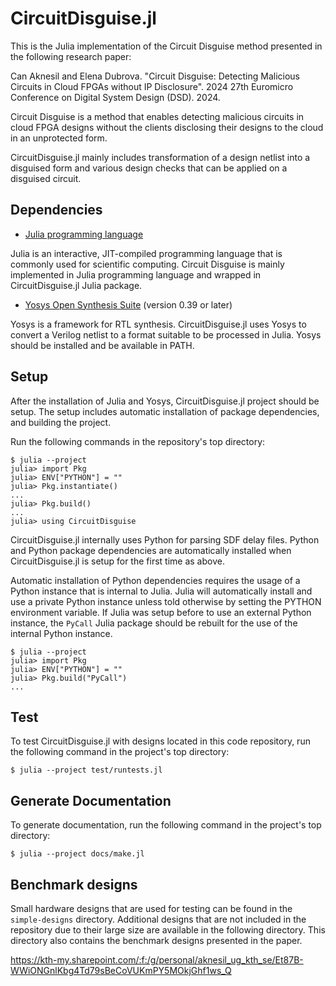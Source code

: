 # CircuitDisguise.jl

This is the Julia implementation of the Circuit Disguise method
presented in the following research paper:

Can Aknesil and Elena Dubrova. "Circuit Disguise: Detecting Malicious Circuits in Cloud FPGAs without IP Disclosure". 2024 27th Euromicro Conference on Digital System Design (DSD). 2024.

Circuit Disguise is a method that enables detecting malicious
circuits in cloud FPGA designs without the clients disclosing their
designs to the cloud in an unprotected form. 

CircuitDisguise.jl mainly includes transformation of a design netlist
into a disguised form and various design checks that can be applied on
a disguised circuit.

## Dependencies

- [Julia programming language](https://julialang.org/)

Julia is an interactive, JIT-compiled programming language that is
commonly used for scientific computing. Circuit Disguise is mainly
implemented in Julia programming language and wrapped in
CircuitDisguise.jl Julia package.

- [Yosys Open Synthesis Suite](https://yosyshq.net/yosys/) (version 0.39 or later)

Yosys is a framework for RTL synthesis. CircuitDisguise.jl uses Yosys
to convert a Verilog netlist to a format suitable to be processed in
Julia. Yosys should be installed and be available in PATH.

## Setup

After the installation of Julia and Yosys, CircuitDisguise.jl
project should be setup. The setup includes automatic installation of
package dependencies, and building the project.

Run the following commands in the repository's top directory:

```
$ julia --project
julia> import Pkg
julia> ENV["PYTHON"] = ""
julia> Pkg.instantiate()
...
julia> Pkg.build()
...
julia> using CircuitDisguise
```

CircuitDisguise.jl internally uses Python for parsing SDF delay files.
Python and Python package dependencies are automatically installed
when CircuitDisguise.jl is setup for the first time as above.

Automatic installation of Python dependencies requires the usage of a
Python instance that is internal to Julia. Julia will automatically
install and use a private Python instance unless told otherwise by
setting the PYTHON environment variable. If Julia was setup before to
use an external Python instance, the `PyCall` Julia package should be
rebuilt for the use of the internal Python instance.

```
$ julia --project
julia> import Pkg
julia> ENV["PYTHON"] = ""
julia> Pkg.build("PyCall")
...
```

## Test

To test CircuitDisguise.jl with designs located in this code
repository, run the following command in the project's top directory:

```
$ julia --project test/runtests.jl
```


## Generate Documentation

To generate documentation, run the following command in the project's top directory:

```
$ julia --project docs/make.jl
```

## Benchmark designs

Small hardware designs that are used for testing can be found in the
`simple-designs` directory. Additional designs that are not included
in the repository due to their large size are available in the
following directory. This directory also contains the benchmark
designs presented in the paper.

https://kth-my.sharepoint.com/:f:/g/personal/aknesil_ug_kth_se/Et87B-WWiONGnlKbg4Td79sBeCoVUKmPY5MOkjGhf1ws_Q

